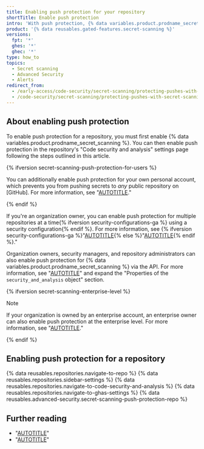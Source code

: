 ```yaml
---
title: Enabling push protection for your repository
shortTitle: Enable push protection
intro: 'With push protection, {% data variables.product.prodname_secret_scanning %} blocks contributors from pushing secrets to a repository and generates an alert whenever a contributor bypasses the block.'
product: '{% data reusables.gated-features.secret-scanning %}'
versions:
  fpt: '*'
  ghes: '*'
  ghec: '*'
type: how_to
topics:
  - Secret scanning
  - Advanced Security
  - Alerts
redirect_from:
  - /early-access/code-security/secret-scanning/protecting-pushes-with-secret-scanning
  - /code-security/secret-scanning/protecting-pushes-with-secret-scanning
---
```


## About enabling push protection

To enable push protection for a repository, you must first enable {% data variables.product.prodname_secret_scanning %}. You can then enable push protection in the repository's "Code security and analysis" settings page following the steps outlined in this article.

{% ifversion secret-scanning-push-protection-for-users %}

You can additionally enable push protection for your own personal account, which prevents you from pushing secrets to _any_ public repository on [GitHub]. For more information, see "[AUTOTITLE](/code-security/secret-scanning/working-with-secret-scanning-and-push-protection/push-protection-for-users)."

{% endif %}

If you're an organization owner, you can enable push protection for multiple repositories at a time{% ifversion security-configurations-ga %} using a security configuration{% endif %}. For more information, see {% ifversion security-configurations-ga %}"[AUTOTITLE](/code-security/securing-your-organization/meeting-your-specific-security-needs-with-custom-security-configurations/creating-a-custom-security-configuration){% else %}"[AUTOTITLE](/code-security/getting-started/quickstart-for-securing-your-organization#enabling-security-features-in-your-organization){% endif %}."

Organization owners, security managers, and repository administrators can also enable push protection for {% data variables.product.prodname_secret_scanning %} via the API. For more information, see "[AUTOTITLE](/rest/repos#update-a-repository)" and expand the "Properties of the `security_and_analysis` object" section.

{% ifversion secret-scanning-enterprise-level %}

>[!NOTE]
> If your organization is owned by an enterprise account, an enterprise owner can also enable push protection at the enterprise level. For more information, see "[AUTOTITLE](/admin/code-security/managing-github-advanced-security-for-your-enterprise/managing-github-advanced-security-features-for-your-enterprise)."

{% endif %}

## Enabling push protection for a repository

{% data reusables.repositories.navigate-to-repo %}
{% data reusables.repositories.sidebar-settings %}
{% data reusables.repositories.navigate-to-code-security-and-analysis %}
{% data reusables.repositories.navigate-to-ghas-settings %}
{% data reusables.advanced-security.secret-scanning-push-protection-repo %}

## Further reading

* "[AUTOTITLE](/get-started/learning-about-github/about-github-advanced-security)"
* "[AUTOTITLE](/admin/code-security/managing-github-advanced-security-for-your-enterprise/managing-github-advanced-security-features-for-your-enterprise)"
